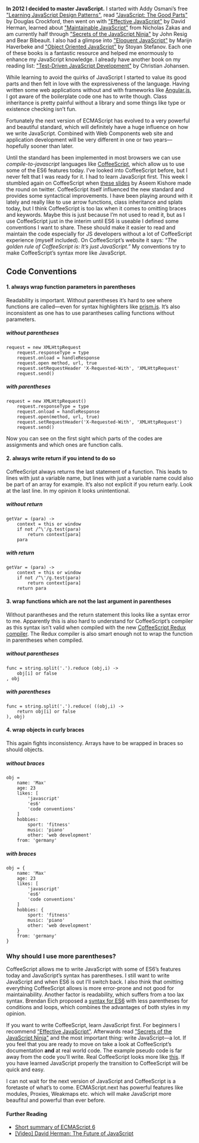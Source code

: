 __In 2012 I decided to master JavaScript.__ I started with Addy Osmani’s free ["Learning JavaScript Design Patterns"](http://addyosmani.com/resources/essentialjsdesignpatterns/book/), read ["JavaScript: The Good Parts"](http://shop.oreilly.com/product/9780596517748.do) by Douglas Crockford, then went on with ["Effective JavaScript"](http://effectivejs.com) by David Herman, learned about ["Maintainable JavaScript"](http://shop.oreilly.com/product/0636920025245.do) from Nicholas Zakas and am currently half through ["Secrets of the JavaScript Ninja"](http://jsninja.com/) by John Resig and Bear Bibeault. I also had a glimpse into ["Eloquent JavaScript"](http://eloquentjavascript.net/) by Marijn Haverbeke and ["Object Oriented JavaScript"](http://www.packtpub.com/object-oriented-javascript/book) by Stoyan Stefanov. Each one of these books is a fantastic resource and helped me enormously to enhance my JavaScript knowledge. I already have another book on my reading list: ["Test-Driven JavaScript Development"](http://tddjs.com/) by Christian Johansen.

While learning to avoid the quirks of JavaScript I started to value its good parts and then felt in love with the expressiveness of the language. Having written some web applications without and with frameworks like [Angular.js](http://angularjs.org), I got aware of the boilerplate code one has to write though. Class inheritance is pretty painful without a library and some things like type or existence checking isn’t fun.

Fortunately the next version of ECMAScript has evolved to a very powerful and beautiful standard, which will definitely have a huge influence on how we write JavaScript. Combined with Web Components web site and application development will be very different in one or two years—hopefully sooner than later.

Until the standard has been implemented in most browsers we can use _compile-to-javascript_ languages like [CoffeeScript](http://coffeescript.org/), which allow us to use some of the ES6 features today. I’ve looked into CoffeeScript before, but I never felt that I was ready for it. I had to learn JavaScript first. This week I stumbled again on CoffeeScript when [these slides](http://aseemk.com/talks/intro-to-coffeescript) by Aseem Kishore made the round on twitter. CoffeeScript itself influenced the new standard and provides some syntactical improvements. I have been playing around with it lately and really like to use arrow functions, class inheritance and splats today, but I think CoffeeScript is too lax when it comes to omitting braces and keywords. Maybe this is just because I’m not used to read it, but as I use CoffeeScript just in the interim until ES6 is useable I defined some conventions I want to share. These should make it easier to read and maintain the code especially for JS developers without a lot of CoffeeScript experience (myself included). On CoffeeScript’s website it says: _“The golden rule of CoffeeScript is: It’s just JavaScript.”_ My conventions try to make CoffeeScript’s syntax more like JavaScript.

## Code Conventions

#### 1. always wrap function parameters in parentheses

Readability is important. Without parentheses it’s hard to see where functions are called—even for syntax highlighters like [prism.js](http://prismjs.com/). It’s also inconsistent as one has to use parantheses calling functions without parameters.

##### without parentheses

<pre class="language-coffeescript"><code>request = new XMLHttpRequest
    request.responseType = type
    request.onload = handleResponse
    request.open method, url, true
    request.setRequestHeader 'X-Requested-With', 'XMLHttpRequest'
    request.send()</code></pre>

##### with parentheses

<pre class="language-coffeescript"><code>request = new XMLHttpRequest()
    request.responseType = type
    request.onload = handleResponse
    request.open(method, url, true)
    request.setRequestHeader('X-Requested-With', 'XMLHttpRequest')
    request.send()</code></pre>

Now you can see on the first sight which parts of the codes are assignments and which ones are function calls.

#### 2. always write return if you intend to do so

CoffeeScript always returns the last statement of a function. This leads to lines with just a variable name, but lines with just a variable name could also be part of an array for example. It’s also not explicit if you return early. Look at the last line. In my opinion it looks unintentional.

##### without return

<pre class="language-coffeescript"><code>getVar = (para) ->
    context = this or window
    if not /^\'/g.test(para)
        return context[para]
    para</code></pre>

##### with return

<pre class="language-coffeescript"><code>getVar = (para) ->
    context = this or window
    if not /^\'/g.test(para)
        return context[para]
    return para</code></pre>

#### 3. wrap functions which are not the last argument in parentheses

Without parantheses and the return statement this looks like a syntax error to me. Apparently this is also hard to understand for CoffeeScript’s compiler as this syntax isn’t valid when compiled with the new [CoffeeScript Redux compiler](http://michaelficarra.github.io/CoffeeScriptRedux/). The Redux compiler is also smart enough not to wrap the function in parentheses when compiled.

##### without parentheses

<pre class="language-coffeescript"><code>func = string.split('.').reduce (obj,i) ->
    obj[i] or false
, obj</code></pre>


##### with parentheses

<pre class="language-coffeescript"><code>func = string.split('.').reduce( ((obj,i) ->
    return obj[i] or false
), obj)</code></pre>


#### 4. wrap objects in curly braces

This again fights inconsistency. Arrays have to be wrapped in braces so should objects.

##### without braces

<pre class="language-coffeescript"><code>obj =
    name: 'Max'
    age: 23
    likes: [
        'javascript'
        'es6'
        'code conventions'
    ]
    hobbies:
        sport: 'fitness'
        music: 'piano'
        other: 'web development'
    from: 'germany'</code></pre>


##### with braces

<pre class="language-coffeescript"><code>obj = {
    name: 'Max'
    age: 23
    likes: [
        'javascript'
        'es6'
        'code conventions'
    ]
    hobbies: {
        sport: 'fitness'
        music: 'piano'
        other: 'web development'
    }
    from: 'germany'
}</code></pre>

### Why should I use more parentheses?

CoffeeScript allows me to write JavaScript with some of ES6’s features today and JavaScript’s syntax has parentheses. I still want to write JavaScript and when ES6 is out I’ll switch back. I also think that omitting everything CoffeeScript allows is more error-prone and not good for maintainability. Another factor is readability, which suffers from a too lax syntax. Brendan Eich proposed a [syntax for ES6](http://brendaneich.com/2010/11/paren-free/) with less parentheses for conditions and loops, which combines the advantages of both styles in my opinion.

If you want to write CoffeeScript, learn JavaScript first. For beginners I recommend ["Effective JavaScript"](http://addyosmani.com/resources/essentialjsdesignpatterns/book/). Afterwards read ["Secrets of the JavaScript Ninja"](http://jsninja.com/) and the most important thing: write JavaScript—a lot. If you feel that you are ready to move on take a look at CoffeeScript’s documentation __and__ at real world code. The example pseudo code is far away from the code you’ll write. Real CoffeeScript looks more like [this](https://github.com/heelhook/chardin.js/blob/master/chardinjs.coffee). If you have learned JavaScript properly the transition to CoffeeScript will be quick and easy.

I can not wait for the next version of JavaScript and CoffeeScript is a foretaste of what’s to come. ECMAScript.next has powerful features like modules, Proxies, Weakmaps etc. which will make JavaScript more beaufitul and powerful than ever before.

#### Further Reading

- [Short summary of ECMAScript 6](http://espadrine.github.io/New-In-A-Spec/es6/)
- [[Video] David Herman: The Future of JavaScript](http://www.youtube.com/watch?v=u4IdoBU1uKE)

